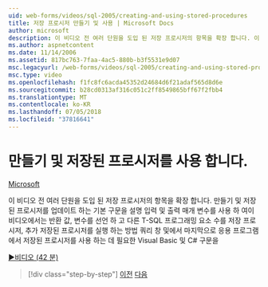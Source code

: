 ```yaml
---
uid: web-forms/videos/sql-2005/creating-and-using-stored-procedures
title: 저장 프로시저 만들기 및 사용 | Microsoft Docs
author: microsoft
description: 이 비디오 전 여러 단원을 도입 된 저장 프로시저의 항목을 확장 합니다. 이 비디오를 만들고 업데이트 하는 기본 구문을 설명 하는 중...
ms.author: aspnetcontent
ms.date: 11/14/2006
ms.assetid: 817bc763-7faa-4ac5-880b-b3f5531e9d07
msc.legacyurl: /web-forms/videos/sql-2005/creating-and-using-stored-procedures
msc.type: video
ms.openlocfilehash: f1fc8fc6acda45352d24684d6f21adaf565d8d6e
ms.sourcegitcommit: b28cd0313af316c051c2ff8549865bff67f2fbb4
ms.translationtype: MT
ms.contentlocale: ko-KR
ms.lasthandoff: 07/05/2018
ms.locfileid: "37816641"
---
```

<a name="creating-and-using-stored-procedures"></a>만들기 및 저장된 프로시저를 사용 합니다.
====================
[Microsoft](https://github.com/microsoft)

이 비디오 전 여러 단원을 도입 된 저장 프로시저의 항목을 확장 합니다. 만들기 및 저장된 프로시저를 업데이트 하는 기본 구문을 설명 입력 및 출력 매개 변수를 사용 하 여이 비디오에서는 반환 값, 변수를 선언 하 고 다른 T-SQL 프로그래밍 요소 수를 저장 프로시저, 추가 저장된 프로시저를 실행 하는 방법 쿼리 창 및에서 마지막으로 응용 프로그램에서 저장된 프로시저를 사용 하는 데 필요한 Visual Basic 및 C# 구문을

[&#9654;비디오 (42 분)](https://channel9.msdn.com/Blogs/ASP-NET-Site-Videos/creating-and-using-stored-procedures)

> [!div class="step-by-step"]
> [이전](building-and-customizing-reports-in-business-intelligence-development-studio.md)
> [다음](enabling-full-text-search-in-your-text-data.md)
